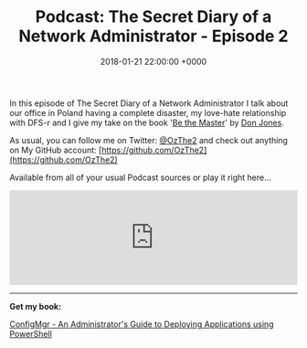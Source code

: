 ﻿---
layout: post
title:  "Podcast: The Secret Diary of a Network Administrator - Episode 2"
date:   2018-01-21 22:00:00 +0000
categories: Podcast
tags: [podcast,configmgr,powershell,directaccess,plaster]
---

In this episode of The Secret Diary of a Network Administrator I talk about our office in Poland having a complete disaster, my love-hate relationship with DFS-r and I give my take on the book '[Be the Master](https://leanpub.com/bethemaster)' by [Don Jones](https://donjones.com/).

As usual, you can follow me on Twitter: [@OzThe2](https://twitter.com/ozthe2) and check out anything on My GitHub account: [https://github.com/OzThe2](https://github.com/OzThe2)

Available from all of your usual Podcast sources or play it right here...

<iframe width="100%" height="166" scrolling="no" frameborder="no" allow="autoplay" src="https://w.soundcloud.com/player/?url=https%3A//api.soundcloud.com/tracks/387016862&color=%236e6e6e&auto_play=false&hide_related=false&show_comments=true&show_user=true&show_reposts=false&show_teaser=true"></iframe>

---

**Get my book:**

[ConfigMgr - An Administrator's Guide to Deploying Applications using PowerShell](https://leanpub.com/configmgr-DeployUsingPS)